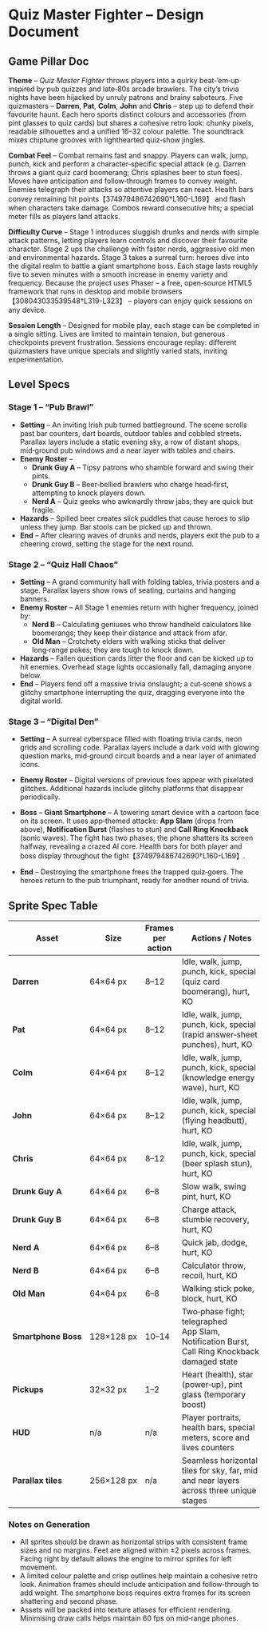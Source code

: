 # Quiz Master Fighter – Design Document

## Game Pillar Doc

**Theme** – *Quiz Master Fighter* throws players into a quirky beat‑’em‑up inspired by pub quizzes and late‑80s arcade brawlers.  The city’s trivia nights have been hijacked by unruly patrons and brainy saboteurs.  Five quizmasters – **Darren**, **Pat**, **Colm**, **John** and **Chris** – step up to defend their favourite haunt.  Each hero sports distinct colours and accessories (from pint glasses to quiz cards) but shares a cohesive retro look: chunky pixels, readable silhouettes and a unified 16–32 colour palette.  The soundtrack mixes chiptune grooves with lighthearted quiz‑show jingles.

**Combat Feel** – Combat remains fast and snappy.  Players can walk, jump, punch, kick and perform a character‑specific special attack (e.g. Darren throws a giant quiz card boomerang; Chris splashes beer to stun foes).  Moves have anticipation and follow‑through frames to convey weight.  Enemies telegraph their attacks so attentive players can react.  Health bars convey remaining hit points【374979486742690†L160-L169】 and flash when characters take damage.  Combos reward consecutive hits; a special meter fills as players land attacks.

**Difficulty Curve** – Stage 1 introduces sluggish drunks and nerds with simple attack patterns, letting players learn controls and discover their favourite character.  Stage 2 ups the challenge with faster nerds, aggressive old men and environmental hazards.  Stage 3 takes a surreal turn: heroes dive into the digital realm to battle a giant smartphone boss.  Each stage lasts roughly five to seven minutes with a smooth increase in enemy variety and frequency.  Because the project uses Phaser – a free, open‑source HTML5 framework that runs in desktop and mobile browsers【308043033539548†L319-L323】 – players can enjoy quick sessions on any device.

**Session Length** – Designed for mobile play, each stage can be completed in a single sitting.  Lives are limited to maintain tension, but generous checkpoints prevent frustration.  Sessions encourage replay: different quizmasters have unique specials and slightly varied stats, inviting experimentation.

## Level Specs

### Stage 1 – “Pub Brawl”

* **Setting** – An inviting Irish pub turned battleground.  The scene scrolls past bar counters, dart boards, outdoor tables and cobbled streets.  Parallax layers include a static evening sky, a row of distant shops, mid‑ground pub windows and a near layer with tables and chairs.
* **Enemy Roster** –
  * **Drunk Guy A** – Tipsy patrons who shamble forward and swing their pints.
  * **Drunk Guy B** – Beer‑bellied brawlers who charge head‑first, attempting to knock players down.
  * **Nerd A** – Quiz geeks who awkwardly throw jabs; they are quick but fragile.
* **Hazards** – Spilled beer creates slick puddles that cause heroes to slip unless they jump.  Bar stools can be picked up and thrown.
* **End** – After clearing waves of drunks and nerds, players exit the pub to a cheering crowd, setting the stage for the next round.

### Stage 2 – “Quiz Hall Chaos”

* **Setting** – A grand community hall with folding tables, trivia posters and a stage.  Parallax layers show rows of seating, curtains and hanging banners.
* **Enemy Roster** – All Stage 1 enemies return with higher frequency, joined by:
  * **Nerd B** – Calculating geniuses who throw handheld calculators like boomerangs; they keep their distance and attack from afar.
  * **Old Man** – Crotchety elders with walking sticks that deliver long‑range pokes; they are tough to knock down.
* **Hazards** – Fallen question cards litter the floor and can be kicked up to hit enemies.  Overhead stage lights occasionally fall, damaging anyone below.
* **End** – Players fend off a massive trivia onslaught; a cut‑scene shows a glitchy smartphone interrupting the quiz, dragging everyone into the digital world.

### Stage 3 – “Digital Den”

* **Setting** – A surreal cyberspace filled with floating trivia cards, neon grids and scrolling code.  Parallax layers include a dark void with glowing question marks, mid‑ground circuit boards and a near layer of animated icons.
* **Enemy Roster** – Digital versions of previous foes appear with pixelated glitches.  Additional hazards include glitchy platforms that disappear periodically.
* **Boss** – **Giant Smartphone** – A towering smart device with a cartoon face on its screen.  It uses app‑themed attacks: **App Slam** (drops from above), **Notification Burst** (flashes to stun) and **Call Ring Knockback** (sonic waves).  The fight has two phases; the phone shatters its screen halfway, revealing a crazed AI core.  Health bars for both player and boss display throughout the fight【374979486742690†L160-L169】.

* **End** – Destroying the smartphone frees the trapped quiz‑goers.  The heroes return to the pub triumphant, ready for another round of trivia.

## Sprite Spec Table

| Asset                    | Size        | Frames per action  | Actions / Notes                                                                                   |
|--------------------------|-------------|--------------------|----------------------------------------------------------------------------------------------------|
| **Darren**               | 64×64 px    | 8–12               | Idle, walk, jump, punch, kick, special (quiz card boomerang), hurt, KO                             |
| **Pat**                  | 64×64 px    | 8–12               | Idle, walk, jump, punch, kick, special (rapid answer‑sheet punches), hurt, KO                      |
| **Colm**                 | 64×64 px    | 8–12               | Idle, walk, jump, punch, kick, special (knowledge energy wave), hurt, KO                           |
| **John**                 | 64×64 px    | 8–12               | Idle, walk, jump, punch, kick, special (flying headbutt), hurt, KO                                 |
| **Chris**                | 64×64 px    | 8–12               | Idle, walk, jump, punch, kick, special (beer splash stun), hurt, KO                                |
| **Drunk Guy A**          | 64×64 px    | 6–8                | Slow walk, swing pint, hurt, KO                                                                    |
| **Drunk Guy B**          | 64×64 px    | 6–8                | Charge attack, stumble recovery, hurt, KO                                                          |
| **Nerd A**               | 64×64 px    | 6–8                | Quick jab, dodge, hurt, KO                                                                         |
| **Nerd B**               | 64×64 px    | 6–8                | Calculator throw, recoil, hurt, KO                                                                 |
| **Old Man**              | 64×64 px    | 6–8                | Walking stick poke, block, hurt, KO                                                                |
| **Smartphone Boss**      | 128×128 px  | 10–14              | Two‑phase fight; telegraphed App Slam, Notification Burst, Call Ring Knockback; damaged state      |
| **Pickups**              | 32×32 px    | 1–2                | Heart (health), star (power‑up), pint glass (temporary boost)                                       |
| **HUD**                  | n/a         | n/a                | Player portraits, health bars, special meters, score and lives counters                            |
| **Parallax tiles**       | 256×128 px  | n/a                | Seamless horizontal tiles for sky, far, mid and near layers across three unique stages             |

### Notes on Generation

* All sprites should be drawn as horizontal strips with consistent frame sizes and no margins.  Feet are aligned within ±2 pixels across frames.  Facing right by default allows the engine to mirror sprites for left movement.
* A limited colour palette and crisp outlines help maintain a cohesive retro look.  Animation frames should include anticipation and follow‑through to add weight.  The smartphone boss requires extra frames for its screen shattering and second phase.
* Assets will be packed into texture atlases for efficient rendering.  Minimising draw calls helps maintain 60 fps on mid‑range phones.
